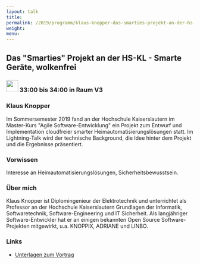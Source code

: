 ```yaml
---
layout: talk
title:
permalink: /2019/programm/klaus-knopper-das-smarties-projekt-an-der-hs-kl-smarte-geraete-wolkenfrei/
weight:
menu:
---
```

## Das "Smarties" Projekt an der HS-KL - Smarte Geräte, wolkenfrei

### <img height = "32" src="../../../images/lightning.svg"> 33:00 bis 34:00 in Raum V3

### Klaus Knopper

Im Sommersemester 2019 fand an der Hochschule Kaiserslautern im Master-Kurs "Agile Software-Entwicklung" ein Projekt zum Entwurf und Implementation cloudfreier smarter Heimautomatisierungslösungen statt. Im Lightning-Talk wird der technische Background, die Idee hinter dem Projekt und die Ergebnisse präsentiert.

### Vorwissen

Interesse an Heimautomatisierungslösungen, Sicherheitsbewusstsein.

### Über mich

Klaus Knopper ist Diplomingenieur der Elektrotechnik und unterrichtet als Professor an der Hochschule Kaiserslautern Grundlagen der Informatik, Softwaretechnik, Software-Engineering und IT Sicherheit. Als langjähriger Software-Entwickler hat er an einigen bekannten Open Source Software-Projekten mitgewirkt, u.a. KNOPPIX, ADRIANE und LINBO.

### Links

- <a href="http://knopper.net/tuebix/" target="_blank">Unterlagen zum Vortrag</a>